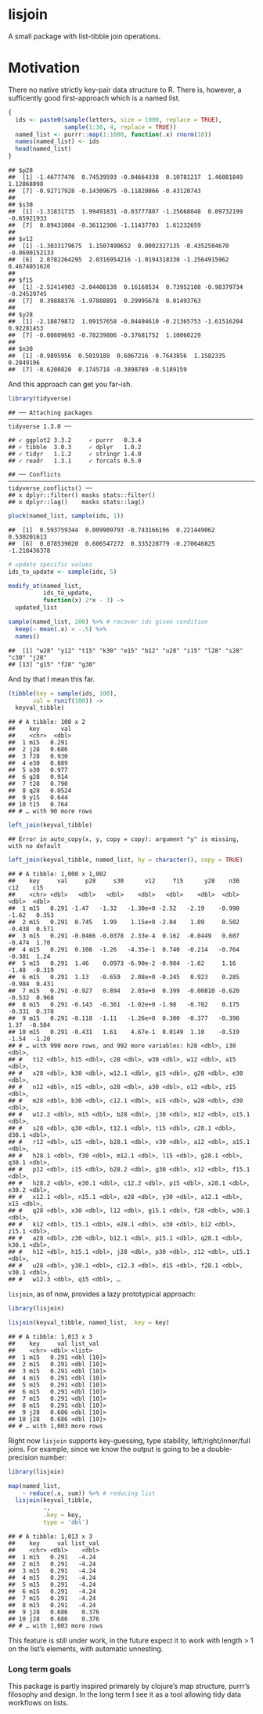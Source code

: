 lisjoin
================

A small package with list-tibble join operations.

# Motivation

There no native strictly key-pair data structure to R. There is,
however, a sufficently good first-approach which is a named list.

``` r
{
  ids <- paste0(sample(letters, size = 1000, replace = TRUE), 
                sample(1:30, 4, replace = TRUE))
  named_list <- purrr::map(1:1000, function(.x) rnorm(10))
  names(named_list) <- ids
  head(named_list)
}
```

    ## $p28
    ##  [1] -1.46777476  0.74539593 -0.04664338  0.10781217  1.46081849  1.12868098
    ##  [7] -0.92717928 -0.14309675 -0.11820866 -0.43120743
    ## 
    ## $s30
    ##  [1] -1.31831735  1.99491831 -0.03777807 -1.25668048  0.09732199 -0.65921933
    ##  [7]  0.89431084 -0.36112306 -1.11437703  1.61232659
    ## 
    ## $v12
    ##  [1] -1.3033179675  1.1507490652  0.0002327135 -0.4352504670 -0.0690152133
    ##  [6]  2.0782264295  2.0316954216 -1.0194318330 -1.2564915962  0.4674051620
    ## 
    ## $f15
    ##  [1] -2.52414903 -2.04408138  0.16168534  0.73952108 -0.98379734 -0.24529745
    ##  [7]  0.39888376 -1.97808891  0.29995678  0.01493763
    ## 
    ## $y28
    ##  [1] -2.18879872  1.09157658 -0.04494610 -0.21365753 -1.61516204  0.92281453
    ##  [7] -0.00809693 -0.78239806 -0.37681752  1.10060229
    ## 
    ## $n30
    ##  [1] -0.9895956  0.5019188  0.6067216 -0.7643856  1.1582335  0.2849196
    ##  [7] -0.6200820  0.1745718 -0.3898789 -0.5189159

And this approach can get you far-ish.

``` r
library(tidyverse)
```

    ## ── Attaching packages ────────────────────────────────────────────────────────────────────── tidyverse 1.3.0 ──

    ## ✓ ggplot2 3.3.2     ✓ purrr   0.3.4
    ## ✓ tibble  3.0.3     ✓ dplyr   1.0.2
    ## ✓ tidyr   1.1.2     ✓ stringr 1.4.0
    ## ✓ readr   1.3.1     ✓ forcats 0.5.0

    ## ── Conflicts ───────────────────────────────────────────────────────────────────────── tidyverse_conflicts() ──
    ## x dplyr::filter() masks stats::filter()
    ## x dplyr::lag()    masks stats::lag()

``` r
pluck(named_list, sample(ids, 1)) 
```

    ##  [1]  0.593759344  0.009909793 -0.743166196  0.221449062  0.530201613
    ##  [6]  0.078539020  0.606547272  0.335228779 -0.270646825 -1.218436378

``` r
# update specific values
ids_to_update <- sample(ids, 5)

modify_at(named_list, 
          ids_to_update, 
          function(x) 2*x - 3) ->
  updated_list

sample(named_list, 200) %>% # recover ids given condition
  keep(~ mean(.x) < -.5) %>%
  names()
```

    ##  [1] "w28" "y12" "t15" "k30" "e15" "b12" "u28" "i15" "l28" "s28" "c30" "j28"
    ## [13] "g15" "f28" "g30"

And by that I mean this far.

``` r
(tibble(key = sample(ids, 100),
       val = runif(100)) ->
  keyval_tibble)
```

    ## # A tibble: 100 x 2
    ##    key      val
    ##    <chr>  <dbl>
    ##  1 m15   0.291 
    ##  2 j28   0.686 
    ##  3 f28   0.930 
    ##  4 e30   0.889 
    ##  5 o30   0.977 
    ##  6 g28   0.914 
    ##  7 t28   0.790 
    ##  8 q28   0.0524
    ##  9 y15   0.644 
    ## 10 t15   0.764 
    ## # … with 90 more rows

``` r
left_join(keyval_tibble)
```

    ## Error in auto_copy(x, y, copy = copy): argument "y" is missing, with no default

``` r
left_join(keyval_tibble, named_list, by = character(), copy = TRUE)
```

    ## # A tibble: 1,000 x 1,002
    ##    key     val     p28     s30      v12     f15      y28    n30    c12    c15
    ##    <chr> <dbl>   <dbl>   <dbl>    <dbl>   <dbl>    <dbl>  <dbl>  <dbl>  <dbl>
    ##  1 m15   0.291 -1.47   -1.32   -1.30e+0 -2.52   -2.19    -0.990 -1.62   0.353
    ##  2 m15   0.291  0.745   1.99    1.15e+0 -2.04    1.09     0.502 -0.438  0.571
    ##  3 m15   0.291 -0.0466 -0.0378  2.33e-4  0.162  -0.0449   0.607 -0.474  1.70 
    ##  4 m15   0.291  0.108  -1.26   -4.35e-1  0.740  -0.214   -0.764 -0.381  1.24 
    ##  5 m15   0.291  1.46    0.0973 -6.90e-2 -0.984  -1.62     1.16  -1.48  -0.319
    ##  6 m15   0.291  1.13   -0.659   2.08e+0 -0.245   0.923    0.285 -0.984  0.431
    ##  7 m15   0.291 -0.927   0.894   2.03e+0  0.399  -0.00810 -0.620 -0.532  0.968
    ##  8 m15   0.291 -0.143  -0.361  -1.02e+0 -1.98   -0.782    0.175 -0.331  0.378
    ##  9 m15   0.291 -0.118  -1.11   -1.26e+0  0.300  -0.377   -0.390  1.37  -0.504
    ## 10 m15   0.291 -0.431   1.61    4.67e-1  0.0149  1.10    -0.519 -1.54  -1.20 
    ## # … with 990 more rows, and 992 more variables: h28 <dbl>, i30 <dbl>,
    ## #   t12 <dbl>, h15 <dbl>, c28 <dbl>, w30 <dbl>, w12 <dbl>, a15 <dbl>,
    ## #   x28 <dbl>, k30 <dbl>, w12.1 <dbl>, g15 <dbl>, g28 <dbl>, e30 <dbl>,
    ## #   n12 <dbl>, n15 <dbl>, o28 <dbl>, a30 <dbl>, o12 <dbl>, z15 <dbl>,
    ## #   m28 <dbl>, b30 <dbl>, c12.1 <dbl>, o15 <dbl>, w28 <dbl>, d30 <dbl>,
    ## #   w12.2 <dbl>, m15 <dbl>, b28 <dbl>, j30 <dbl>, m12 <dbl>, o15.1 <dbl>,
    ## #   s28 <dbl>, q30 <dbl>, t12.1 <dbl>, t15 <dbl>, c28.1 <dbl>, d30.1 <dbl>,
    ## #   r12 <dbl>, u15 <dbl>, b28.1 <dbl>, v30 <dbl>, a12 <dbl>, a15.1 <dbl>,
    ## #   h28.1 <dbl>, f30 <dbl>, m12.1 <dbl>, l15 <dbl>, g28.1 <dbl>, q30.1 <dbl>,
    ## #   p12 <dbl>, i15 <dbl>, b28.2 <dbl>, g30 <dbl>, x12 <dbl>, f15.1 <dbl>,
    ## #   h28.2 <dbl>, e30.1 <dbl>, c12.2 <dbl>, p15 <dbl>, x28.1 <dbl>, e30.2 <dbl>,
    ## #   x12.1 <dbl>, n15.1 <dbl>, e28 <dbl>, y30 <dbl>, a12.1 <dbl>, x15 <dbl>,
    ## #   q28 <dbl>, x30 <dbl>, l12 <dbl>, g15.1 <dbl>, f28 <dbl>, w30.1 <dbl>,
    ## #   k12 <dbl>, t15.1 <dbl>, e28.1 <dbl>, u30 <dbl>, b12 <dbl>, z15.1 <dbl>,
    ## #   a28 <dbl>, z30 <dbl>, b12.1 <dbl>, p15.1 <dbl>, q28.1 <dbl>, k30.1 <dbl>,
    ## #   h12 <dbl>, h15.1 <dbl>, j28 <dbl>, p30 <dbl>, z12 <dbl>, u15.1 <dbl>,
    ## #   u28 <dbl>, y30.1 <dbl>, c12.3 <dbl>, d15 <dbl>, f28.1 <dbl>, v30.1 <dbl>,
    ## #   w12.3 <dbl>, q15 <dbl>, …

`lisjoin`, as of now, provides a lazy prototypical approach:

``` r
library(lisjoin)

lisjoin(keyval_tibble, named_list, .key = key)
```

    ## # A tibble: 1,013 x 3
    ##    key     val list_val  
    ##    <chr> <dbl> <list>    
    ##  1 m15   0.291 <dbl [10]>
    ##  2 m15   0.291 <dbl [10]>
    ##  3 m15   0.291 <dbl [10]>
    ##  4 m15   0.291 <dbl [10]>
    ##  5 m15   0.291 <dbl [10]>
    ##  6 m15   0.291 <dbl [10]>
    ##  7 m15   0.291 <dbl [10]>
    ##  8 m15   0.291 <dbl [10]>
    ##  9 j28   0.686 <dbl [10]>
    ## 10 j28   0.686 <dbl [10]>
    ## # … with 1,003 more rows

Right now `lisjoin` supports key-guessing, type stability,
left/right/inner/full joins. For example, since we know the output is
going to be a double-precision number:

``` r
library(lisjoin)

map(named_list,
    ~ reduce(.x, sum)) %>% # reducing list
  lisjoin(keyval_tibble, 
          .,
          .key = key,
          type = 'dbl')
```

    ## # A tibble: 1,013 x 3
    ##    key     val list_val
    ##    <chr> <dbl>    <dbl>
    ##  1 m15   0.291   -4.24 
    ##  2 m15   0.291   -4.24 
    ##  3 m15   0.291   -4.24 
    ##  4 m15   0.291   -4.24 
    ##  5 m15   0.291   -4.24 
    ##  6 m15   0.291   -4.24 
    ##  7 m15   0.291   -4.24 
    ##  8 m15   0.291   -4.24 
    ##  9 j28   0.686    0.376
    ## 10 j28   0.686    0.376
    ## # … with 1,003 more rows

This feature is still under work, in the future expect it to work with
length \> 1 on the list’s elements, with automatic unnesting.

### Long term goals

This package is partly inspired primarely by clojure’s map structure,
purrr’s filosophy and design. In the long term I see it as a tool
allowing tidy data workflows on lists.
